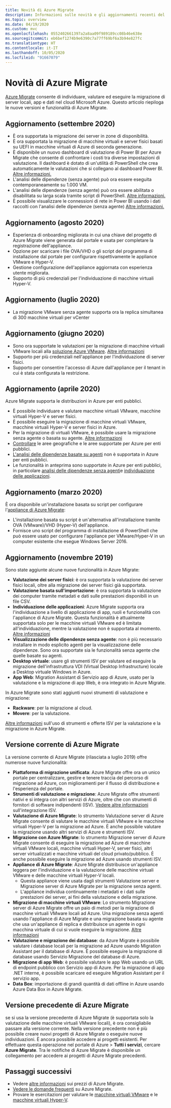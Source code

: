 ```yaml
---
title: Novità di Azure Migrate
description: Informazioni sulle novità e gli aggiornamenti recenti del servizio Azure Migrate.
ms.topic: overview
ms.date: 04/19/2020
ms.custom: mvc
ms.openlocfilehash: 0552402661397a2a8aa09f989189cc08b46e638e
ms.sourcegitcommit: eb6bef1274b9e6390c7a77ff69bf6a3b94e827fc
ms.translationtype: HT
ms.contentlocale: it-IT
ms.lasthandoff: 10/05/2020
ms.locfileid: "91667079"
---
```

# <a name="whats-new-in-azure-migrate"></a>Novità di Azure Migrate

[Azure Migrate](migrate-services-overview.md) consente di individuare, valutare ed eseguire la migrazione di server locali, app e dati nel cloud Microsoft Azure. Questo articolo riepiloga le nuove versioni e funzionalità di Azure Migrate.

## <a name="update-september-2020"></a>Aggiornamento (settembre 2020)
- È ora supportata la migrazione dei server in zone di disponibilità.
- È ora supportata la migrazione di macchine virtuali e server fisici basati su UEFI in macchine virtuali di Azure di seconda generazione.
- È disponibile un nuovo dashboard di valutazione di Power BI per Azure Migrate che consente di confrontare i costi tra diverse impostazioni di valutazione. Il dashboard è dotato di un'utilità di PowerShell che crea automaticamente le valutazioni che si collegano al dashboard Power BI. [Altre informazioni.](https://github.com/Azure/azure-docs-powershell-samples/tree/master/azure-migrate/assessment-utility)
- L'analisi delle dipendenze (senza agente) può ora essere eseguita contemporaneamente su 1.000 VM.
- L'analisi delle dipendenze (senza agente) può ora essere abilitata o disabilitata su larga scala tramite script di PowerShell. [Altre informazioni.](https://github.com/Azure/azure-docs-powershell-samples/tree/master/azure-migrate/dependencies-at-scale)
- È possibile visualizzare le connessioni di rete in Power BI usando i dati raccolti con l'analisi delle dipendenze (senza agente) [Altre informazioni.](https://github.com/Azure/azure-docs-powershell-samples/tree/master/azure-migrate/dependencies-at-scale)

## <a name="update-august-2020"></a>Aggiornamento (agosto 2020)

- Esperienza di onboarding migliorata in cui una chiave del progetto di Azure Migrate viene generata dal portale e usata per completare la registrazione dell'appliance.
- Opzione per scaricare i file OVA/VHD o gli script del programma di installazione dal portale per configurare rispettivamente le appliance VMware e Hyper-V.
- Gestione configurazione dell'appliance aggiornata con esperienza utente migliorata.
- Supporto di più credenziali per l'individuazione di macchine virtuali Hyper-V.

## <a name="update-july-2020"></a>Aggiornamento (luglio 2020)

- La migrazione VMware senza agente supporta ora la replica simultanea di 300 macchine virtuali per vCenter

## <a name="update-june-2020"></a>Aggiornamento (giugno 2020)

- Sono ora supportate le valutazioni per la migrazione di macchine virtuali VMware locali alla [soluzione Azure VMware](https://go.microsoft.com/fwlink/?linkid=2132637). [Altre informazioni](how-to-create-azure-vmware-solution-assessment.md)
- Supporto per più credenziali nell'appliance per l'individuazione di server fisici.
- Supporto per consentire l'accesso di Azure dall'appliance per il tenant in cui è stata configurata la restrizione.


## <a name="update-april-2020"></a>Aggiornamento (aprile 2020)

Azure Migrate supporta le distribuzioni in Azure per enti pubblici. 

- È possibile individuare e valutare macchine virtuali VMware, macchine virtuali Hyper-V e server fisici.
- È possibile eseguire la migrazione di macchine virtuali VMware, macchine virtuali Hyper-V e server fisici in Azure.
- Per la migrazione di virtuali VMware, è possibile usare la migrazione senza agente o basata su agente. [Altre informazioni](server-migrate-overview.md)
- [Controllare](migrate-support-matrix.md#supported-geographies-azure-government) le aree geografiche e le aree supportate per Azure per enti pubblici.
- [L'analisi delle dipendenze basate su agenti](concepts-dependency-visualization.md#agent-based-analysis) non è supportata in Azure per enti pubblici.
- Le funzionalità in anteprima sono supportate in Azure per enti pubblici, in particolare [analisi delle dipendenze senza agenti](concepts-dependency-visualization.md#agentless-analysis)e [individuazione delle applicazioni](how-to-discover-applications.md).


## <a name="update-march-2020"></a>Aggiornamento (marzo 2020)

È ora disponibile un'installazione basata su script per configurare l'[appliance di Azure Migrate](migrate-appliance.md):

- L'installazione basata su script è un'alternativa all'installazione tramite OVA (VMware)/VHD (Hyper-V) dell'appliance.
- Fornisce uno script del programma di installazione di PowerShell che può essere usato per configurare l'appliance per VMware/Hyper-V in un computer esistente che esegue Windows Server 2016.

## <a name="update-november-2019"></a>Aggiornamento (novembre 2019)

Sono state aggiunte alcune nuove funzionalità in Azure Migrate:

- **Valutazione dei server fisici**: è ora supportata la valutazione dei server fisici locali, oltre alla migrazione dei server fisici già supportata.
- **Valutazione basata sull'importazione**: è ora supportata la valutazione dei computer tramite metadati e dati sulle prestazioni disponibili in un file CSV.
- **Individuazione delle applicazioni**: Azure Migrate supporta ora l'individuazione a livello di applicazione di app, ruoli e funzionalità con l'appliance di Azure Migrate. Questa funzionalità è attualmente supportata solo per le macchine virtuali VMware ed è limitata all'individuazione, mentre la valutazione non è supportata al momento. [Altre informazioni](how-to-discover-applications.md)
- **Visualizzazione delle dipendenze senza agente**: non è più necessario installare in modo esplicito agenti per la visualizzazione delle dipendenze. Sono ora supportate sia le funzionalità senza agente che quelle basate su agenti.
- **Desktop virtuale**: usare gli strumenti ISV per valutare ed eseguire la migrazione dell'infrastruttura VDI (Virtual Desktop Infrastructure) locale a Desktop virtuale Windows in Azure.
- **App Web**: Migration Assistant di Servizio app di Azure, usato per la valutazione e la migrazione di app Web, è ora integrato in Azure Migrate.

In Azure Migrate sono stati aggiunti nuovi strumenti di valutazione e migrazione:

- **Rackware**: per la migrazione al cloud.
- **Movere**: per la valutazione.

[Altre informazioni](migrate-services-overview.md) sull'uso di strumenti e offerte ISV per la valutazione e la migrazione in Azure Migrate.

## <a name="azure-migrate-current-version"></a>Versione corrente di Azure Migrate

La versione corrente di Azure Migrate (rilasciata a luglio 2019) offre numerose nuove funzionalità:

- **Piattaforma di migrazione unificata**: Azure Migrate offre ora un unico portale per centralizzare, gestire e tenere traccia del percorso di migrazione ad Azure, con miglioramenti per il flusso di distribuzione e l'esperienza del portale.
- **Strumenti di valutazione e migrazione**: Azure Migrate offre strumenti nativi e si integra con altri servizi di Azure, oltre che con strumenti di fornitori di software indipendenti (ISV). [Vedere altre informazioni](migrate-services-overview.md#isv-integration) sull'integrazione ISV.
- **Valutazione di Azure Migrate**: lo strumento Valutazione server di Azure Migrate consente di valutare le macchine virtuali VMware e le macchine virtuali Hyper-V per la migrazione ad Azure. È anche possibile valutare la migrazione usando altri servizi di Azure e strumenti ISV.
- **Migrazione con Azure Migrate**: lo strumento Migrazione server di Azure Migrate consente di eseguire la migrazione ad Azure di macchine virtuali VMware locali, macchine virtuali Hyper-V, server fisici, altri server virtualizzati e macchine virtuali del cloud privato/pubblico. È anche possibile eseguire la migrazione ad Azure usando strumenti ISV.
- **Appliance di Azure Migrate**: Azure Migrate distribuisce un'appliance leggera per l'individuazione e la valutazione delle macchine virtuali VMware e delle macchine virtuali Hyper-V locali.
    - Questa appliance viene usata dagli strumenti Valutazione server e Migrazione server di Azure Migrate per la migrazione senza agenti.
    - L'appliance individua continuamente i metadati e i dati sulle prestazioni dei server, ai fini della valutazione e della migrazione.  
- **Migrazione di macchine virtuali VMware**:  Lo strumento Migrazione server di Azure Migrate offre un paio di metodi per la migrazione di macchine virtuali VMware locali ad Azure.  Una migrazione senza agenti usando l'appliance di Azure Migrate e una migrazione basata su agente che usa un'appliance di replica e distribuisce un agente in ogni macchina virtuale di cui si vuole eseguire la migrazione. [Altre informazioni](server-migrate-overview.md)
 - **Valutazione e migrazione dei database**: da Azure Migrate è possibile valutare i database locali per la migrazione ad Azure usando Migration Assistant per il database di Azure. È possibile eseguire la migrazione di database usando Servizio Migrazione del database di Azure.
- **Migrazione di app Web**: è possibile valutare le app Web usando un URL di endpoint pubblico con Servizio app di Azure. Per la migrazione di app .NET interne, è possibile scaricare ed eseguire Migration Assistant per il servizio app.
- **Data Box**: importazione di grandi quantità di dati offline in Azure usando Azure Data Box in Azure Migrate.

## <a name="azure-migrate-previous-version"></a>Versione precedente di Azure Migrate

se si usa la versione precedente di Azure Migrate (è supportata solo la valutazione delle macchine virtuali VMware locali), è ora consigliabile passare alla versione corrente. Nella versione precedente non è più possibile creare nuovi progetti di Azure Migrate o eseguire nuove individuazioni. È ancora possibile accedere ai progetti esistenti. Per effettuare questa operazione nel portale di Azure > **Tutti i servizi**, cercare **Azure Migrate**. Tra le notifiche di Azure Migrate è disponibile un collegamento per accedere ai progetti di Azure Migrate precedenti.



## <a name="next-steps"></a>Passaggi successivi

- Vedere [altre informazioni](https://azure.microsoft.com/pricing/details/azure-migrate/) sui prezzi di Azure Migrate.
- [Vedere le domande frequenti](resources-faq.md) su Azure Migrate.
- Provare le esercitazioni per valutare le [macchine virtuali VMware](tutorial-assess-vmware.md) e le [macchine virtuali Hyper-V](tutorial-assess-hyper-v.md).
